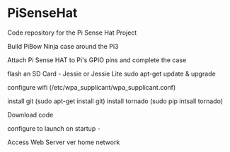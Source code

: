 # PiSenseHat
Code repository for the Pi Sense Hat Project


Build PiBow Ninja case around the Pi3

Attach Pi Sense HAT to Pi's GPIO pins and complete the case

flash an SD Card - Jessie or Jessie Lite
sudo apt-get update & upgrade

configure wifi (/etc/wpa_supplicant/wpa_supplicant.conf)

install git (sudo apt-get install git)
install tornado (sudo pip intsall tornado)

Download code

configure to launch on startup - 

Access Web Server ver home network
